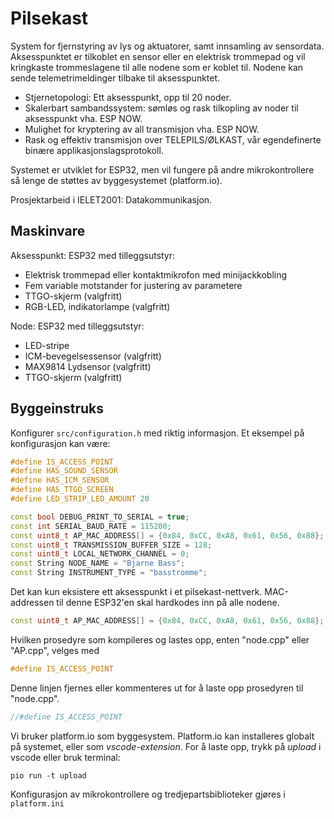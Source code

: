 # Pilsekast
System for fjernstyring av lys og aktuatorer, samt innsamling av sensordata. Aksesspunktet er tilkoblet en sensor eller en elektrisk trommepad og vil kringkaste trommeslagene til alle nodene som er koblet til. Nodene kan sende telemetrimeldinger tilbake til aksesspunktet.
 * Stjernetopologi: Ett aksesspunkt, opp til 20 noder.
 * Skalerbart sambandssystem: sømløs og rask tilkopling av noder til aksesspunkt vha. ESP NOW.
 * Mulighet for kryptering av all transmisjon vha. ESP NOW.
 * Rask og effektiv transmisjon over TELEPILS/ØLKAST, vår egendefinerte binære applikasjonslagsprotokoll.

Systemet er utviklet for ESP32, men vil fungere på andre mikrokontrollere så lenge de støttes av byggesystemet (platform.io).

Prosjektarbeid i IELET2001: Datakommunikasjon.

## Maskinvare
Aksesspunkt: ESP32 med tilleggsutstyr:
 * Elektrisk trommepad eller kontaktmikrofon med minijackkobling
 * Fem variable motstander for justering av parametere
 * TTGO-skjerm (valgfritt)
 * RGB-LED, indikatorlampe (valgfritt)

 Node: ESP32 med tilleggsutstyr:
  * LED-stripe
  * ICM-bevegelsessensor (valgfritt)
  * MAX9814 Lydsensor (valgfritt)
  * TTGO-skjerm (valgfritt)

## Byggeinstruks
Konfigurer `src/configuration.h` med riktig informasjon. Et eksempel på konfigurasjon kan være:
```cpp
#define IS_ACCESS_POINT
#define HAS_SOUND_SENSOR
#define HAS_ICM_SENSOR
#define HAS_TTGO_SCREEN
#define LED_STRIP_LED_AMOUNT 20

const bool DEBUG_PRINT_TO_SERIAL = true;
const int SERIAL_BAUD_RATE = 115200;
const uint8_t AP_MAC_ADDRESS[] = {0x84, 0xCC, 0xA8, 0x61, 0x56, 0x88};
const uint8_t TRANSMISSION_BUFFER_SIZE = 128;
const uint8_t LOCAL_NETWORK_CHANNEL = 0;
const String NODE_NAME = "Bjarne Bass";
const String INSTRUMENT_TYPE = "basstromme";
```
Det kan kun eksistere ett aksesspunkt i et pilsekast-nettverk. MAC-addressen til denne ESP32'en skal hardkodes inn på alle nodene.
```cpp
const uint8_t AP_MAC_ADDRESS[] = {0x84, 0xCC, 0xA8, 0x61, 0x56, 0x88};
```
Hvilken prosedyre som kompileres og lastes opp, enten "node.cpp" eller "AP.cpp", velges med
```cpp
#define IS_ACCESS_POINT
```
Denne linjen fjernes eller kommenteres ut for å laste opp prosedyren til "node.cpp".
```cpp
//#define IS_ACCESS_POINT
```

Vi bruker platform.io som byggesystem. Platform.io kan installeres globalt på systemet, eller som *vscode-extension*. For å laste opp, trykk på *upload* i vscode eller bruk terminal:
```
pio run -t upload
```
Konfigurasjon av mikrokontrollere og tredjepartsbiblioteker gjøres i `platform.ini`
